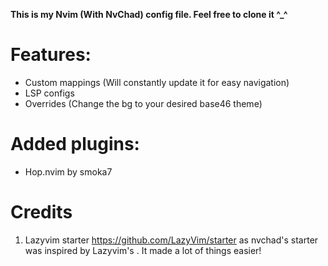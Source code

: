 **This is my Nvim (With NvChad) config file. Feel free to clone it ^_^**

# Features:

- Custom mappings (Will constantly update it for easy navigation)
- LSP configs 
- Overrides (Change the bg to your desired base46 theme)

# Added plugins:

- Hop.nvim by smoka7

# Credits

1) Lazyvim starter https://github.com/LazyVim/starter as nvchad's starter was inspired by Lazyvim's . It made a lot of things easier!
